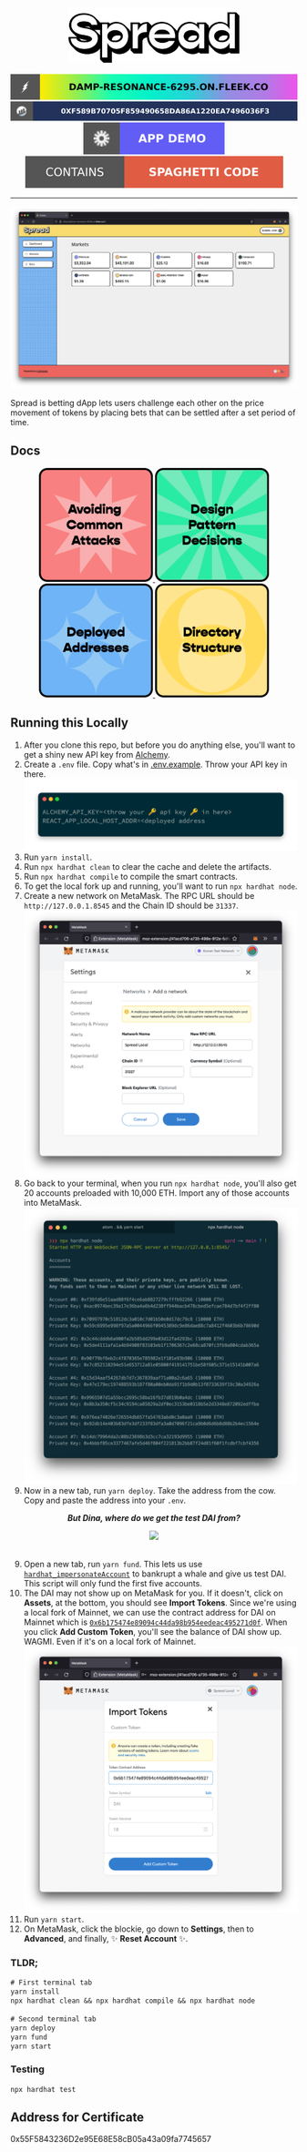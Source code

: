 <div align=center>
  <img src='./src/assets/images/spread.png' width=300 />
</div>

<br />

<div align=center>
  <a href='https://damp-resonance-6295.on.fleek.co/'>
    <img src='docs/images/fleek-shield.svg' />
  </a>
  <a href='https://kovan.etherscan.io/address/0xF589B70705f859490658DA86a1220ea7496036f3'>
    <img src='docs/images/etherscan-shield.svg' />
  </a>
</div>
<div align=center>
  <a href='https://www.loom.com/share/38a6aba9c2124a5ebe765188715cfc20'>
    <img src='docs/images/app-demo-shield.svg' />
  </a>
  <a href='https://kovan.etherscan.io/address/0xF589B70705f859490658DA86a1220ea7496036f3'>
    <img src='docs/images/spaghetti-shield.svg' />
  </a>
</div>

___

![markets](docs/images/markets.png)

Spread is betting dApp lets users challenge each other on the price movement of tokens by placing bets that can be settled after a set period of time.

## Docs
<div align='center'>
    <a href='docs/avoiding_common_attacks.md'>
      <img src='docs/images/avoiding-common-attacks.png' width=200 />
    </a>
    <a href='docs/design_pattern_decisions.md'>
      <img src='docs/images/design-pattern-decisions.png' width=200 />
    </a>
    <a href='docs/deployed_address.txt'>
      <img src='docs/images/deployed-addresses.png' width=200 />
    </a>
    <a href='docs/directory_structure.md'>
      <img src='docs/images/directory-structure.png' width=200 />
    </a>
</div>

## Running this Locally
1. After you clone this repo, but before you do anything else, you'll want to get a shiny new API key from [Alchemy](https://dashboard.alchemyapi.io/).
2. Create a `.env` file. Copy what's in [.env.example](.env.example). Throw your API key in there.
![env example](docs/images/env-example.png)
3. Run `yarn install`.
4. Run `npx hardhat clean` to clear the cache and delete the artifacts.
5. Run `npx hardhat compile` to compile the smart contracts.
6. To get the local fork up and running, you'll want to run `npx hardhat node`.
7. Create a new network on MetaMask. The RPC URL should be `http://127.0.0.1.8545` and the Chain ID should be `31337`.
![mm-network](docs/images/set-network.png)
8. Go back to your terminal, when you run `npx hardhat node`, you'll also get 20 accounts preloaded with 10,000 ETH. Import any of those accounts into MetaMask.
![npx-hardhat-node](docs/images/npx-hardhat-node.png)
9. Now in a new tab, run `yarn deploy`. Take the address from the cow. Copy and paste the address into your `.env`.
<p align=center>
  <strong>
    <em>But Dina, where do we get the test DAI from?</em>
  </strong>
</p>
<div align=center>
  <img src="https://i.imgflip.com/10y73l.jpg"/>
</div>
<br />

9. Open a new tab, run `yarn fund`. This lets us use [`hardhat_impersonateAccount`](https://hardhat.org/hardhat-network/reference/#hardhat-network-methods) to bankrupt a whale and give us test DAI. This script will only fund the first five accounts.
10. The DAI may not show up on MetaMask for you. If it doesn't, click on **Assets**, at the bottom, you should see **Import Tokens**. Since we're using a local fork of Mainnet, we can use the contract address for DAI on Mainnet which is [`0x6b175474e89094c44da98b954eedeac495271d0f`](https://etherscan.io/address/0x6b175474e89094c44da98b954eedeac495271d0f). When you click **Add Custom Token**, you'll see the balance of DAI show up. WAGMI. Even if it's on a local fork of Mainnet.
![mm-import](docs/images/import-dai.png)
11. Run `yarn start`.
12. On MetaMask, click the blockie, go down to **Settings**, then to **Advanced**, and finally, ✨ **Reset Account** ✨.

### TLDR;
```shell
# First terminal tab
yarn install
npx hardhat clean && npx hardhat compile && npx hardhat node

# Second terminal tab
yarn deploy
yarn fund
yarn start
```

### Testing
```shell
npx hardhat test
```

## Address for Certificate
0x55F5843236D2e95E68E58cB05a43a09fa7745657
